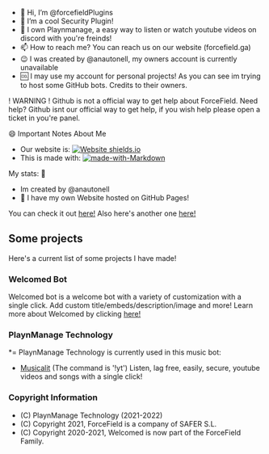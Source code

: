 - 👋 Hi, I’m @forcefieldPlugins
- 👀 I’m a cool Security Plugin! 
- 🥇 I own Playnmanage, a easy way to listen or watch youtube videos on discord with you're freinds!
- 📫 How to reach me? You can reach us on our website (forcefield.ga)
- :wink: I was created by @anautonell, my owners account is currently unavailable
- 🆒 I may use my account for personal projects! As you can see im trying to host some GitHub bots. Credits to their owners.

! WARNING ! Github is not a official way to get help about ForceField.
Need help? Github isnt our official way to get help, if you wish help please open a ticket in you're panel.

😄 Important Notes About Me

- Our website is: [![Website shields.io](https://img.shields.io/website-up-down-green-red/http/shields.io.svg)](http://shields.io/)
- This is made with: [![made-with-Markdown](https://img.shields.io/badge/Made%20with-Markdown-1f425f.svg)](http://commonmark.org)

My stats: :partying_face:
- Im created by @anautonell
- 🥰 I have my own Website hosted on GitHub Pages!

You can check it out [here!](https://forcefieldplugin.github.io/docs/)
Also here's another one [here!](https://forcefieldplugin.github.io/welcomed-docs)
## Some projects
Here's a current list of some projects I have made!
### Welcomed Bot
Welcomed bot is a welcome bot with a variety of customization with a single click. 
Add custom title/embeds/description/image and more! Learn more about Welcomed by clicking [here!](https://forcefieldplugin.github.io/welcomed-docs/)
### PlaynManage Technology
*= PlaynManage Technology is currently used in this music bot:
*  [Musicalit](https://musicalit.anautonell.repl.co) (The command is '!yt')
Listen, lag free, easily, secure, youtube videos and songs with a single click!

### Copyright Information
- (C) PlaynManage Technology (2021-2022)
- (C) Copyright 2021, ForceField is a company of SAFER S.L.
- (C) Copyright 2020-2021, Welcomed is now part of the ForceField Family.
